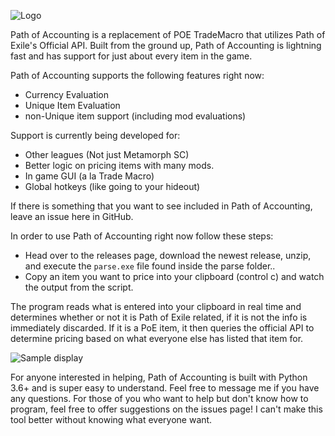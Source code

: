 ![Logo](/images/logo.png)

Path of Accounting is a replacement of POE TradeMacro that utilizes Path of Exile's Official API. Built from the ground up, Path of Accounting is lightning fast and has support for just about every item in the game.

Path of Accounting supports the following features right now:
* Currency Evaluation
* Unique Item Evaluation
* non-Unique item support (including mod evaluations)

Support is currently being developed for:
* Other leagues (Not just Metamorph SC)
* Better logic on pricing items with many mods.
* In game GUI (a la Trade Macro)
* Global hotkeys (like going to your hideout)

If there is something that you want to see included in Path of Accounting, leave an issue here in GitHub.

In order to use Path of Accounting right now follow these steps:

* Head over to the releases page, download the newest release, unzip, and execute the `parse.exe` file found inside the parse folder..
* Copy an item you want to price into your clipboard (control c) and watch the output from the script.

The program reads what is entered into your clipboard in real time and determines whether or not it is Path of Exile related, if it is not the info is immediately discarded. If it is a PoE item, it then queries the official API to determine pricing based on what everyone else has listed that item for.

![Sample display](/images/display.png)

For anyone interested in helping, Path of Accounting is built with Python 3.6+ and is super easy to understand. Feel free to message me if you have any questions.
For those of you who want to help but don't know how to program, feel free to offer suggestions on the issues page! I can't make this tool better without knowing what everyone want.
